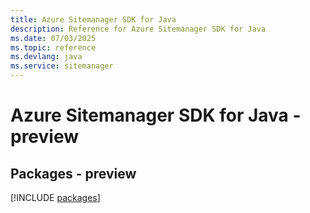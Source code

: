 ```yaml
---
title: Azure Sitemanager SDK for Java
description: Reference for Azure Sitemanager SDK for Java
ms.date: 07/03/2025
ms.topic: reference
ms.devlang: java
ms.service: sitemanager
---
```

# Azure Sitemanager SDK for Java - preview
## Packages - preview
[!INCLUDE [packages](sitemanager-index.md)]